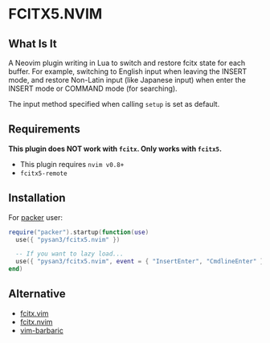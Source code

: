 # FCITX5.NVIM

## What Is It

A Neovim plugin writing in Lua to switch and restore fcitx state for each buffer. For example, switching to English input when leaving the INSERT mode, and restore Non-Latin input (like Japanese input) when enter the INSERT mode or COMMAND mode (for searching).

The input method specified when calling `setup` is set as default.

## Requirements

**This plugin does NOT work with `fcitx`. Only works with `fcitx5`.**

- This plugin requires `nvim v0.8+`
- `fcitx5-remote`

## Installation

For [packer](https://github.com/wbthomason/packer.nvim) user:

```lua
require("packer").startup(function(use)
  use({ "pysan3/fcitx5.nvim" })

  -- If you want to lazy load...
  use({ "pysan3/fcitx5.nvim", event = { "InsertEnter", "CmdlineEnter" } })
end)
```

## Alternative

- [fcitx.vim](https://github.com/lilydjwg/fcitx.vim)
- [fcitx.nvim](https://github.com/h-hg/fcitx.nvim)
- [vim-barbaric](https://github.com/rlue/vim-barbaric)

